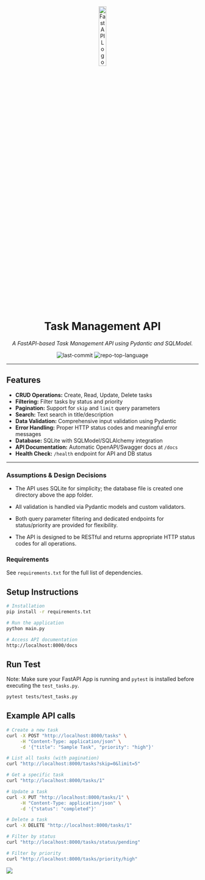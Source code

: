 <div align='center'>

<img src="https://fastapi.tiangolo.com/img/logo-margin/logo-teal.png" width="20%" alt="FastAPI Logo"/>

# Task Management API
<em>A FastAPI-based Task Management API using Pydantic and SQLModel.</em>

<img src="https://img.shields.io/github/last-commit/Mohammed-Abdelmoneim/fastapi-task-manager?style=default&logo=git&logoColor=white&color=0080ff" alt="last-commit">
<img src="https://img.shields.io/github/languages/top/Mohammed-Abdelmoneim/fastapi-task-manager?style=default&color=0080ff" alt="repo-top-language">

</div>

---

## Features

- **CRUD Operations:** Create, Read, Update, Delete tasks
- **Filtering:** Filter tasks by status and priority
- **Pagination:** Support for `skip` and `limit` query parameters
- **Search:** Text search in title/description
- **Data Validation:** Comprehensive input validation using Pydantic
- **Error Handling:** Proper HTTP status codes and meaningful error messages
- **Database:** SQLite with SQLModel/SQLAlchemy integration
- **API Documentation:** Automatic OpenAPI/Swagger docs at `/docs`
- **Health Check:** `/health` endpoint for API and DB status

---
### Assumptions & Design Decisions
- The API uses SQLite for simplicity; the database file is created one directory above the app folder.

- All validation is handled via Pydantic models and custom validators.

- Both query parameter filtering and dedicated endpoints for status/priority are provided for flexibility.

- The API is designed to be RESTful and returns appropriate HTTP status codes for all operations.

### Requirements
See <code>requirements.txt</code> for the full list of dependencies.

## Setup Instructions

```bash
# Installation
pip install -r requirements.txt

# Run the application
python main.py

# Access API documentation
http://localhost:8000/docs
```

## Run Test
Note: Make sure your FastAPI App is running and <code>pytest</code> is installed before executing the <code>test_tasks.py</code>.

```bash
pytest tests/test_tasks.py
```
## Example API calls

```bash
# Create a new task
curl -X POST "http://localhost:8000/tasks" \
     -H "Content-Type: application/json" \
     -d '{"title": "Sample Task", "priority": "high"}'

# List all tasks (with pagination)
curl "http://localhost:8000/tasks?skip=0&limit=5"

# Get a specific task
curl "http://localhost:8000/tasks/1"

# Update a task
curl -X PUT "http://localhost:8000/tasks/1" \
     -H "Content-Type: application/json" \
     -d '{"status": "completed"}'

# Delete a task
curl -X DELETE "http://localhost:8000/tasks/1"

# Filter by status
curl "http://localhost:8000/tasks/status/pending"

# Filter by priority
curl "http://localhost:8000/tasks/priority/high"

```

[![][back-to-top]](#top)

[back-to-top]: https://img.shields.io/badge/-BACK_TO_TOP-151515?style=flat-square
